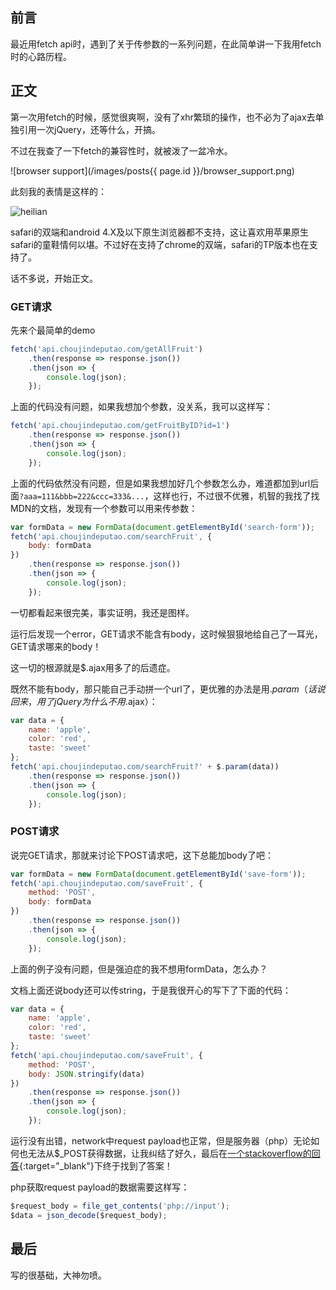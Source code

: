 <!-- ---
layout: post
title: fetch api使用心得
excerpt: 最近用fetch api时，遇到了关于传参数的一系列问题，在此简单讲一下我用fetch时的心路历程。
category: 开发
tags: 前端 javascript fetch
date: 2016-11-08 16:55:45 +0800
--- -->

## 前言

最近用fetch api时，遇到了关于传参数的一系列问题，在此简单讲一下我用fetch时的心路历程。

## 正文

第一次用fetch的时候，感觉很爽啊，没有了xhr繁琐的操作，也不必为了ajax去单独引用一次jQuery，还等什么，开搞。

不过在我查了一下fetch的兼容性时，就被泼了一盆冷水。

![browser support](/images/posts{{ page.id }}/browser_support.png)

此刻我的表情是这样的：

![heilian](/images/heilian.jpg)

safari的双端和android 4.X及以下原生浏览器都不支持，这让喜欢用苹果原生safari的童鞋情何以堪。不过好在支持了chrome的双端，safari的TP版本也在支持了。

话不多说，开始正文。

### GET请求

先来个最简单的demo

``` javascript
fetch('api.choujindeputao.com/getAllFruit')
    .then(response => response.json())
    .then(json => {
        console.log(json);
    });
```

上面的代码没有问题，如果我想加个参数，没关系，我可以这样写：

``` javascript
fetch('api.choujindeputao.com/getFruitByID?id=1')
    .then(response => response.json())
    .then(json => {
        console.log(json);
    });
```

上面的代码依然没有问题，但是如果我想加好几个参数怎么办，难道都加到url后面`?aaa=111&bbb=222&ccc=333&...`，这样也行，不过很不优雅，机智的我找了找MDN的文档，发现有一个参数可以用来传参数：

``` javascript
var formData = new FormData(document.getElementById('search-form'));
fetch('api.choujindeputao.com/searchFruit', {
    body: formData
})
    .then(response => response.json())
    .then(json => {
        console.log(json);
    });
```

一切都看起来很完美，事实证明，我还是图样。

运行后发现一个error，GET请求不能含有body，这时候狠狠地给自己了一耳光，GET请求哪来的body！

这一切的根源就是$.ajax用多了的后遗症。

既然不能有body，那只能自己手动拼一个url了，更优雅的办法是用$.param（话说回来，用了jQuery为什么不用$.ajax）：

``` javascript
var data = {
    name: 'apple',
    color: 'red',
    taste: 'sweet'
};
fetch('api.choujindeputao.com/searchFruit?' + $.param(data))
    .then(response => response.json())
    .then(json => {
        console.log(json);
    });
```

### POST请求

说完GET请求，那就来讨论下POST请求吧，这下总能加body了吧：

``` javascript
var formData = new FormData(document.getElementById('save-form'));
fetch('api.choujindeputao.com/saveFruit', {
    method: 'POST',
    body: formData
})
    .then(response => response.json())
    .then(json => {
        console.log(json);
    });
```

上面的例子没有问题，但是强迫症的我不想用formData，怎么办？

文档上面还说body还可以传string，于是我很开心的写下了下面的代码：

``` javascript
var data = {
    name: 'apple',
    color: 'red',
    taste: 'sweet'
};
fetch('api.choujindeputao.com/saveFruit', {
    method: 'POST',
    body: JSON.stringify(data)
})
    .then(response => response.json())
    .then(json => {
        console.log(json);
    });
```

运行没有出错，network中request payload也正常，但是服务器（php）无论如何也无法从$_POST获得数据，让我纠结了好久，最后在[一个stackoverflow的回答](http://stackoverflow.com/questions/9597052/how-to-retrieve-request-payload){:target="_blank"}下终于找到了答案！

php获取request payload的数据需要这样写：

``` javascript
$request_body = file_get_contents('php://input');
$data = json_decode($request_body);
```

## 最后

写的很基础，大神勿喷。
